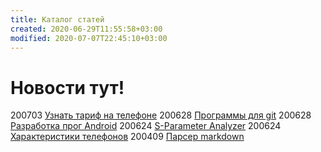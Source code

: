 ```yaml
---
title: Каталог статей
created: 2020-06-29T11:55:58+03:00
modified: 2020-07-07T22:45:10+03:00
---
```


# Новости тут!

200703
[Узнать тариф на телефоне](200703_узнать_тариф.md)
200628
[Программы для git](./200628_программы_для_git.md)
200628
[Разработка прог Android](../code/200628_android_разработка.md)
200624
[S-Parameter Analyzer](./200624_spa.md)
200624
[Характеристики телефонов](./200624_характеристики_телефонов.md)
200409
[Парсер markdown](./200409_md_to_html.md)